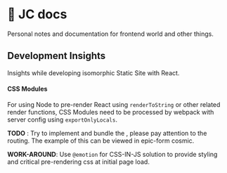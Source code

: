 # 📌 JC docs

Personal notes and documentation for frontend world and other things.

## Development Insights

Insights while developing isomorphic Static Site with React.

#### CSS Modules

For using Node to pre-render React using `renderToString` or other related render functions, CSS Modules need to be processed by webpack with server config using `exportOnlyLocals`.

**TODO** : Try to implement and bundle the <App />, please pay attention to the routing. The example of this can be viewed in epic-form cosmic.

**WORK-AROUND**: Use `@emotion` for CSS-IN-JS solution to provide styling and critical pre-rendering css at initial page load.
